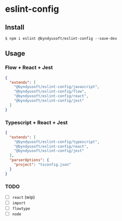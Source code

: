 # eslint-config

## Install

```shell script
$ npm i eslint @byndyusoft/eslint-config --save-dev
```


## Usage

### Flow + React + Jest

```json
{
  "extends": [
    "@byndyusoft/eslint-config/javascript",
    "@byndyusoft/eslint-config/flow",
    "@byndyusoft/eslint-config/react",
    "@byndyusoft/eslint-config/jest"
  ]
}
```

### Typescript + React + Jest

```json
{
  "extends": [
    "@byndyusoft/eslint-config/typescript",
    "@byndyusoft/eslint-config/react",
    "@byndyusoft/eslint-config/jest"
  ],
  "parserOptions": {
    "project": "tsconfig.json"
  }
}
```

### TODO

- [ ] `react` (wip)
- [ ] `import`
- [ ] `flowtype`
- [ ] `node`
